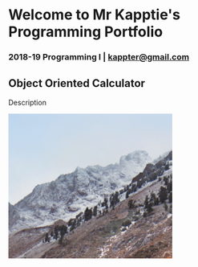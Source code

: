 # Welcome to Mr Kapptie's Programming Portfolio
### 2018-19 Programming I | kappter@gmail.com

## Object Oriented Calculator
Description

![Calculator](https://github.com/kappter/2019ProgrammingPortfolioA4/blob/master/Calc/Calculator01.png?raw=true)


